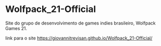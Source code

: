 # Wolfpack_21-Official
Site do grupo de desenvolvimento de games indies brasileiro, Wolfpack Games 21.

link para o site
https://giovannitrevisan.github.io/Wolfpack_21-Official/
